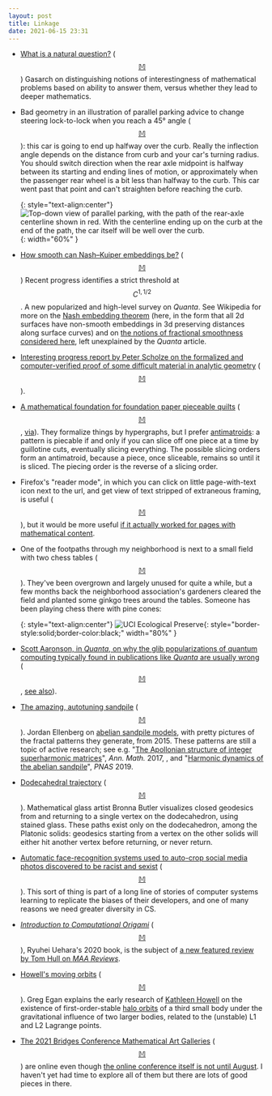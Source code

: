 ```yaml
---
layout: post
title: Linkage
date: 2021-06-15 23:31
---
```

* [What is a natural question?](https://blog.computationalcomplexity.org/2021/05/what-is-natural-question-who-should.html) ([$$\mathbb{M}$$](https://mathstodon.xyz/@11011110/106339474749439957)) Gasarch on distinguishing notions of interestingness of mathematical problems based on ability to answer them, versus whether they lead to deeper mathematics.

* Bad geometry in an illustration of parallel parking advice to change steering lock-to-lock when you reach a 45° angle ([$$\mathbb{M}$$](https://mathstodon.xyz/@11011110/106345620085904810)): this car is going to end up halfway over the curb. Really the inflection angle depends on the distance from curb and your car's turning radius. You should switch direction when the rear axle midpoint is halfway between its starting and ending lines of motion, or approximately when the passenger rear wheel is a bit less than halfway to the curb. This car went past that point and can't straighten before reaching the curb.

  {: style="text-align:center"}
![Top-down view of parallel parking, with the path of the rear-axle centerline shown in red. With the centerline ending up on the curb at the end of the path, the car itself will be well over the curb.]({{site.baseurl}}/assets/2021/parallel-park.jpg){: width="60%" }

* [How smooth can Nash–Kuiper embeddings be?](https://www.quantamagazine.org/mathematicians-identify-threshold-at-which-shapes-give-way-20210603/) ([$$\mathbb{M}$$](https://mathstodon.xyz/@11011110/106347809760355726)) Recent progress identifies a strict threshold at $$C^{1,1/2}$$. A new popularized and high-level survey on _Quanta_. See Wikipedia for more on the [Nash embedding theorem](https://en.wikipedia.org/wiki/Nash_embedding_theorem) (here, in the form that all 2d surfaces have non-smooth embeddings in 3d preserving distances along surface curves) and on [the notions of fractional smoothness considered here](https://en.wikipedia.org/wiki/H%C3%B6lder_condition), left unexplained by the _Quanta_ article.

* [Interesting progress report by Peter Scholze on the formalized and computer-verified proof of some difficult material in analytic geometry](https://xenaproject.wordpress.com/2021/06/05/half-a-year-of-the-liquid-tensor-experiment-amazing-developments/) ([$$\mathbb{M}$$](https://mathstodon.xyz/@11011110/106359088815982703)).

* [A mathematical foundation for foundation paper pieceable quilts](http://web.stanford.edu/~mleake/projects/paperpiecing/) ([$$\mathbb{M}$$](https://mathstodon.xyz/@11011110/106362497443237500), [via](https://www.metafilter.com/191666/Quilters-are-the-best-at-graph-theory)). They formalize things by hypergraphs, but I prefer [antimatroids](https://en.wikipedia.org/wiki/Antimatroid): a pattern is piecable if and only if you can slice off one piece at a time by guillotine cuts, eventually slicing everything. The possible slicing orders form an antimatroid, because a piece, once sliceable, remains so until it is sliced. The piecing order is the reverse of a slicing order.

* Firefox's "reader mode", in which you can click on little page-with-text icon next to the url, and get view of text stripped of extraneous framing, is useful ([$$\mathbb{M}$$](https://mathstodon.xyz/@11011110/106370852134898457)), but it would be more useful [if it actually worked for pages with mathematical content](https://bugzilla.mozilla.org/show_bug.cgi?id=1466044).

* One of the footpaths through my neighborhood is next to a small field with two chess tables ([$$\mathbb{M}$$](https://mathstodon.xyz/@11011110/106372538313055882)). They've been overgrown and largely unused for quite a while, but a few months back the neighborhood association's gardeners cleared the field and planted some ginkgo trees around the tables. Someone has been playing chess there with pine cones:

  {: style="text-align:center"}
![UCI Ecological Preserve](https://www.ics.uci.edu/~eppstein/pix/uhchess/Chess-m.jpg){: style="border-style:solid;border-color:black;" width="80%" }

* [Scott Aaronson, in _Quanta_, on why the glib popularizations of quantum computing typically found in publications like _Quanta_ are usually wrong](https://www.quantamagazine.org/why-is-quantum-computing-so-hard-to-explain-20210608/) ([$$\mathbb{M}$$](https://mathstodon.xyz/@11011110/106377151244377180), [see also](https://www.scottaaronson.com/blog/?p=5539)).

* [The amazing, autotuning sandpile](https://nautil.us/issue/23/dominoes/the-amazing-autotuning-sandpile) ([$$\mathbb{M}$$](https://mathstodon.xyz/@11011110/106389220646874351)). Jordan Ellenberg on [abelian sandpile models](https://en.wikipedia.org/wiki/Abelian_sandpile_model), with pretty pictures of the fractal patterns they generate, from 2015. These patterns are still a topic of active research; see e.g. "[The Apollonian structure of integer superharmonic matrices](https://annals.math.princeton.edu/2017/186-1/p01)", _Ann. Math._ 2017, , and "[Harmonic dynamics of the abelian sandpile](https://doi.org/10.1073/pnas.1812015116)", _PNAS_ 2019.

* [Dodecahedral trajectory](https://mathemalchemy.org/2021/01/19/dodecahedral-trajectory/) ([$$\mathbb{M}$$](https://mathstodon.xyz/@11011110/106395952293245848)). Mathematical glass artist Bronna Butler visualizes closed geodesics from and returning to a single vertex on the dodecahedron, using stained glass. These paths exist only on the dodecahedron, among the Platonic solids: geodesics starting from a vertex on the other solids will either hit another vertex before returning, or never return.

* [Automatic face-recognition systems used to auto-crop social media photos discovered to be racist and sexist](https://www.wired.com/story/twitter-photo-crop-algorithm-favors-white-faces-women/) ([$$\mathbb{M}$$](https://mathstodon.xyz/@11011110/106402230076815482)). This sort of thing is part of a long line of stories of computer systems learning to replicate the biases of their developers, and one of many reasons we need greater diversity in CS.

* _[Introduction to Computational Origami](https://doi.org/10.1007/978-981-15-4470-5)_ ([$$\mathbb{M}$$](https://mathstodon.xyz/@11011110/106407675350595758)), Ryuhei Uehara's 2020 book, is the subject of [a new featured review by Tom Hull on _MAA Reviews_](https://www.maa.org/press/maa-reviews/introduction-to-computational-origami).

* [Howell's moving orbits](http://gregegan.net/SCIENCE/Howell/Howell.html) ([$$\mathbb{M}$$](https://mathstodon.xyz/@11011110/106413218848247270)). Greg Egan explains the early research of [Kathleen Howell](https://en.wikipedia.org/wiki/Kathleen_Howell) on the existence of first-order-stable [halo orbits](https://en.wikipedia.org/wiki/Halo_orbit) of a third small body under the gravitational influence of two larger bodies, related to the (unstable) L1 and L2 Lagrange points.

* [The 2021 Bridges Conference Mathematical Art Galleries](http://gallery.bridgesmathart.org/exhibitions/2021-bridges-conference) ([$$\mathbb{M}$$](https://mathstodon.xyz/@11011110/106418890356129959)) are online even though [the online conference itself is not until August](https://www.bridgesmathart.org/b2021/). I haven't yet had time to explore all of them but there are lots of good pieces in there.